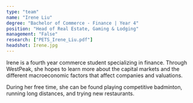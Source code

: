 ```yaml
---
type: "team"
name: "Irene Liu"
degree: "Bachelor of Commerce - Finance | Year 4"
position: "Head of Real Estate, Gaming & Lodging"
management: "False"
research: ["PETS_Irene_Liu.pdf"]
headshot: Irene.jpg
---
```


Irene is a fourth year commerce student specializing in finance. Through WestPeak, she hopes to learn more about the capital markets and the different macroeconomic factors that affect companies and valuations.

During her free time, she can be found playing competitive badminton, running long distances, and trying new restaurants.
